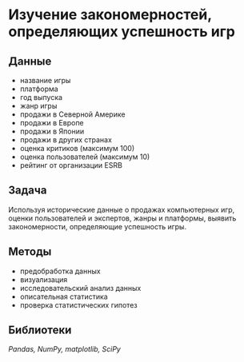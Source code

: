 # Изучение закономерностей, определяющих успешность игр

## Данные

- название игры
- платформа
- год выпуска
- жанр игры
- продажи в Северной Америке
- продажи в Европе
- продажи в Японии
- продажи в других странах 
- оценка критиков (максимум 100)
- оценка пользователей (максимум 10)
- рейтинг от организации ESRB 

## Задача
Используя исторические данные о продажах компьютерных игр, оценки пользователей и экспертов, жанры и платформы, выявить закономерности, определяющие успешность игры. 

## Методы
- предобработка данных
- визуализация 
- исследовательский анализ данных
- описательная статистика
- проверка статистических гипотез

## Библиотеки
_Pandas, NumPy, matplotlib, SciPy_
